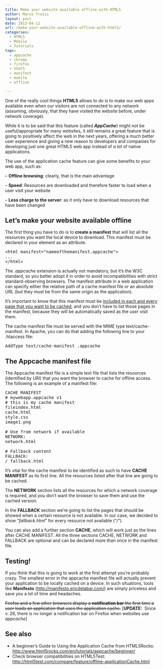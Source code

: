 ```yaml
---
title: Make your website available offline with HTML5
author: Marco Troisi
layout: post
date: 2013-04-12
url: /make-your-website-available-offline-with-html5/
categories:
  - HTML5
  - Mobile
  - Tutorials
tags:
  - appcache
  - chrome
  - firefox
  - html5
  - manifest
  - mobile
  - offline

---
```

One of the really cool things **HTML5** allows to do is to make our web apps available even when our visitors are not connected to any network (assuming, obviously, that they have visited the website before, under network coverage).
  
<!--more-->

While it is to be said that this feature (called **_AppCache_**) might not be useful/appropriate for many websites, it still remains a great feature that is going to positively affect the web in the next years, offering a much better user experience and giving a new reason to developers and companies for developing just one great HTML5 web app instead of _a lot_ of native applications.

The use of the application cache feature can give some benefits to your web app, such as:
  
&#8211; **Offline browsing**: clearly, that is the main advantage
  
&#8211; **Speed**: Resources are downloaded and therefore faster to load when a user visit your website
  
&#8211; **Less charge to the server**: as it only have to download resources that have been changed

## Let&#8217;s make your website available offline

The first thing you have to do is to **create a manifest** that will list all the resources you want the local device to download. This manifest must be declared in your <html> element as an attribute.

<pre>&lt;html manifest="nameofthemanifest.appcache"&gt;
...
&lt;/html&gt;</pre>

The _.appcache_ extension is actually not mandatory, but it&#8217;s the W3C standard, so you better adopt it in order to avoid incompatibilities with strict standard-observing browsers. The manifest attribute in a web application can specify either the relative path of a cache manifest file or an absolute URL (but they must be from the same origin as the application).

It&#8217;s important to know that this manifest must be <span style="text-decoration: underline;">included in each and every page that you want to be cached</span>, and you don&#8217;t have to list those pages in the manifest, because they will be automatically saved as the user visit them.

The cache manifest file must be served with the MIME type text/cache-manifest. In Apache, you can do that adding the following line to your .htaccess file:

<pre>AddType text/cache-manifest .appcache</pre>

## The Appcache manifest file

The Appcache manifest file is a simple text file that lists the resources (identified by URI) that you want the browser to cache for offline access. The following is an example of a manifest file:

<pre>CACHE MANIFEST
# mywebapp.appcache v1
# this is my cache manifest 
fileindex.html
cache.html
style.css
image1.png

# Use from network if available
NETWORK:
network.html

# Fallback content
FALLBACK:
/ fallback.html</pre>

It&#8217;s vital for the cache manifest to be identified as such to have **CACHE MANIFEST** as its first line. All the resources listed after that line are going to be cached.
  
The **NETWORK** section lists all the resources for which a network coverage is required, and you don&#8217;t want the browser to save them and use the cached version.
  
In the **FALLBACK** section we&#8217;re going to list the pages that should be showed when a certain resource is not available. In our case, we decided to show &#8220;_fallback.html_&#8221; for every resource not available (&#8220;_/_&#8220;).

You can also add a further section **CACHE**, which will work just as the lines after CACHE MANIFEST. All the three sections CACHE, NETWORK and FALLBACK are optional and can be declared more than once in the manifest file.

## Testing!

If you think that this is going to work at the first attempt you&#8217;re probably crazy. The smallest error in the appcache manifest file will actually prevent your application to be locally cached on a device. In such situations, tools like **Manifesto** (<a title="Manifesto" href="http://manifesto.ericdelabar.com/" target="_blank">http://manifesto.ericdelabar.com/</a>) are simply priceless and save you a lot of time and headaches.

<del>Firefox and a few other browsers display a <strong>notification bar</strong> the first time a user loads an application that uses the application cache.</del> [**UPDATE:**  Since v. 26, there is no longer a notification bar on Firefox when websites use _appcache_]

## See also

  * A beginner&#8217;s Guide to Using the Application Cache from HTML5Rocks: <a href="http://www.html5rocks.com/en/tutorials/appcache/beginner/" target="_blank">http://www.html5rocks.com/en/tutorials/appcache/beginner/</a>
  * Check browser compatibilities on HTML5Test: <a href="http://html5test.com/compare/feature/offline-applicationCache.html" target="_blank">http://html5test.com/compare/feature/offline-applicationCache.html</a>